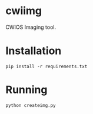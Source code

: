 # cwiimg
CWIOS Imaging tool. 
# Installation
```pip install -r requirements.txt```
# Running
```python createimg.py```